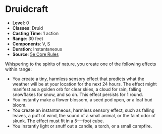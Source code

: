 # Druidcraft

- **Level**: 0
- **Classes**: Druid
- **Casting Time**: 1 action
- **Range**: 30 feet
- **Components**: V, S
- **Duration**: Instantaneous
- **Source**: [5e Core Rules](http://dnd.wizards.com/articles/features/systems-reference-document-srd)

Whispering to the spirits of nature, you create one of the following effects within range: 
- You create a tiny, harmless sensory effect that predicts what the weather will be at your location for the next 24 hours. The effect might manifest as a golden orb for clear skies, a cloud for rain, falling snowflakes for snow, and so on. This effect persists for 1 round. 
- You instantly make a flower blossom, a seed pod open, or a leaf bud bloom. 
- You create an instantaneous, harmless sensory effect, such as falling leaves, a puff of wind, the sound of a small animal, or the faint odor of skunk. The effect must fit in a 5-­--foot cube. 
- You instantly light or snuff out a candle, a torch, or a small campfire.


